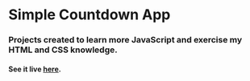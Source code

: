 # Simple Countdown App
### Projects created to learn more JavaScript and exercise my HTML and CSS knowledge.

#### See it live [here](https://friendly-blackwell-79dbd2.netlify.app/).